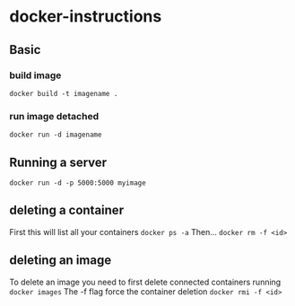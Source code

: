 # docker-instructions


## Basic
### build image
```docker build -t imagename .```

### run image detached
```docker run -d imagename```

## Running a server
```docker run -d -p 5000:5000 myimage```


## deleting a container
First this will list all your containers
```docker ps -a```
Then...
```docker rm -f <id>```

## deleting an image
To delete an image you need to first delete connected containers running
```docker images```
The -f flag force the container deletion
```docker rmi -f <id>```
